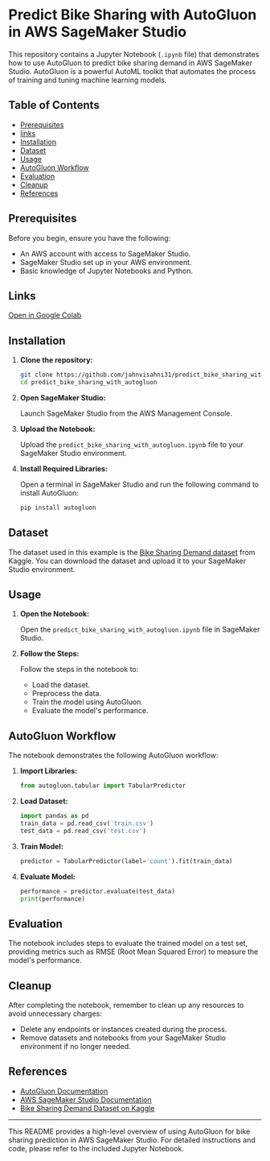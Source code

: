 # Predict Bike Sharing with AutoGluon in AWS SageMaker Studio

This repository contains a Jupyter Notebook (`.ipynb` file) that demonstrates how to use AutoGluon to predict bike sharing demand in AWS SageMaker Studio. AutoGluon is a powerful AutoML toolkit that automates the process of training and tuning machine learning models.

## Table of Contents

- [Prerequisites](#prerequisites)
- [links](#links)
- [Installation](#installation)
- [Dataset](#dataset)
- [Usage](#usage)
- [AutoGluon Workflow](#autogluon-workflow)
- [Evaluation](#evaluation)
- [Cleanup](#cleanup)
- [References](#references)

## Prerequisites

Before you begin, ensure you have the following:

- An AWS account with access to SageMaker Studio.
- SageMaker Studio set up in your AWS environment.
- Basic knowledge of Jupyter Notebooks and Python.

## Links
[Open in Google Colab](https://colab.research.google.com/github/jahnvisahni31/predict_bike_sharing_with_autogluon/blob/main/predict_bike_sharing_with_autogluon.ipynb)


## Installation

1. **Clone the repository:**

    ```bash
    git clone https://github.com/jahnvisahni31/predict_bike_sharing_with_autogluon.git
    cd predict_bike_sharing_with_autogluon
    ```

2. **Open SageMaker Studio:**

    Launch SageMaker Studio from the AWS Management Console.

3. **Upload the Notebook:**

    Upload the `predict_bike_sharing_with_autogluon.ipynb` file to your SageMaker Studio environment.

4. **Install Required Libraries:**

    Open a terminal in SageMaker Studio and run the following command to install AutoGluon:

    ```bash
    pip install autogluon
    ```

## Dataset

The dataset used in this example is the [Bike Sharing Demand dataset](https://www.kaggle.com/c/bike-sharing-demand) from Kaggle. You can download the dataset and upload it to your SageMaker Studio environment.

## Usage

1. **Open the Notebook:**

    Open the `predict_bike_sharing_with_autogluon.ipynb` file in SageMaker Studio.

2. **Follow the Steps:**

    Follow the steps in the notebook to:

    - Load the dataset.
    - Preprocess the data.
    - Train the model using AutoGluon.
    - Evaluate the model's performance.

## AutoGluon Workflow

The notebook demonstrates the following AutoGluon workflow:

1. **Import Libraries:**
    ```python
    from autogluon.tabular import TabularPredictor
    ```

2. **Load Dataset:**
    ```python
    import pandas as pd
    train_data = pd.read_csv('train.csv')
    test_data = pd.read_csv('test.csv')
    ```

3. **Train Model:**
    ```python
    predictor = TabularPredictor(label='count').fit(train_data)
    ```

4. **Evaluate Model:**
    ```python
    performance = predictor.evaluate(test_data)
    print(performance)
    ```

## Evaluation

The notebook includes steps to evaluate the trained model on a test set, providing metrics such as RMSE (Root Mean Squared Error) to measure the model's performance.

## Cleanup

After completing the notebook, remember to clean up any resources to avoid unnecessary charges:

- Delete any endpoints or instances created during the process.
- Remove datasets and notebooks from your SageMaker Studio environment if no longer needed.

## References

- [AutoGluon Documentation](https://auto.gluon.ai/stable/index.html)
- [AWS SageMaker Studio Documentation](https://docs.aws.amazon.com/sagemaker/latest/dg/studio.html)
- [Bike Sharing Demand Dataset on Kaggle](https://www.kaggle.com/c/bike-sharing-demand)

---

This README provides a high-level overview of using AutoGluon for bike sharing prediction in AWS SageMaker Studio. For detailed instructions and code, please refer to the included Jupyter Notebook.
